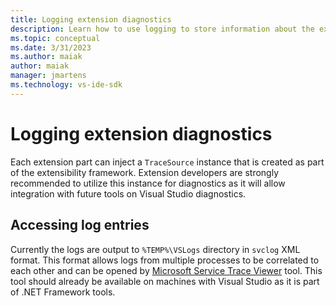 ```yaml
---
title: Logging extension diagnostics
description: Learn how to use logging to store information about the execution of an extension at runtime in VisualStudio.Extensibility
ms.topic: conceptual
ms.date: 3/31/2023
ms.author: maiak
author: maiak
manager: jmartens
ms.technology: vs-ide-sdk
---
```


# Logging extension diagnostics

Each extension part can inject a `TraceSource` instance that is created as part of the extensibility framework. Extension developers are strongly recommended to utilize this instance for diagnostics as it will allow integration with future tools on Visual Studio diagnostics.

## Accessing log entries

Currently the logs are output to `%TEMP%\VSLogs` directory in `svclog` XML format. This format allows logs from multiple processes to be correlated to each other and can be opened by [Microsoft Service Trace Viewer](https://docs.microsoft.com/dotnet/framework/wcf/service-trace-viewer-tool-svctraceviewer-exe) tool. This tool should already be available on machines with Visual Studio as it is part of .NET Framework tools.
